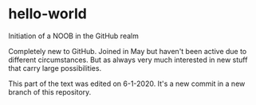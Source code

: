 # hello-world
Initiation of a NOOB in the GitHub realm

Completely new to GitHub. Joined in May but haven't been active due to different circumstances. But as always very much interested in new stuff that carry large possibilities.

This part of the text was edited on 6-1-2020. It's a new commit in a new branch of this repository.
